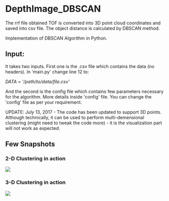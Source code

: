 # DepthImage_DBSCAN
The rrf file obtained TOF is converted into 3D point cloud coordinates and saved into csv file. The object distance is calculated by DBSCAN method.

Implementation of DBSCAN Algorithm in Python.

<h2>Input:</h2>

It takes two inputs. First one is the .csv file which contains the data (no headers). In 'main.py' change line 12 to:

<i>DATA = '/path/to/data/file.csv'</i>

And the second is the config file which contains few parameters necessary for the algorithm. More details inside 'config' file. You can change the 'config' file as per your requirement.

UPDATE: July 13, 2017 - The code has been updated to support 3D points. Although technically, it can be used to perform multi-demensional clustering (might need to tweak the code more) - it is the visualization part will not work as expected.

<h2>Few Snapshots</h2>

<h3>2-D Clustering in action</h3>
<img src='https://github.com/Standdrinkmilk/DepthImage_DBSCAN/master/img/figure_2D.png'>

<h3>3-D Clustering in action</h3>
<img src='https://github.com/Standdrinkmilk/DepthImage_DBSCAN/master/img/figure_3D.png'>